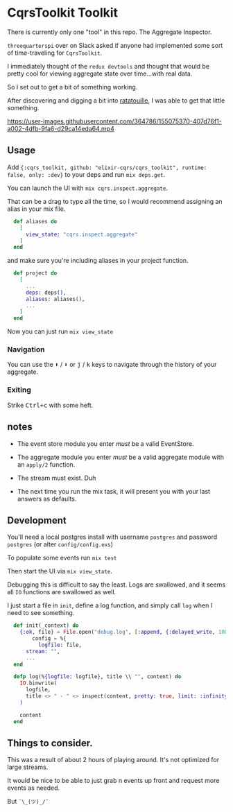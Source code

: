 # CqrsToolkit Toolkit

There is currently only one "tool" in this repo. The Aggregate Inspector.

`threequarterspi` over on Slack asked if anyone had implemented some sort of time-traveling for `CqrsToolkit`. 

I immediately thought of the `redux devtools` and thought that would be pretty cool for viewing aggregate state over time...with real data.

So I set out to get a bit of something working. 

After discovering and digging a bit into [ratatouille](https://github.com/ndreynolds/ratatouille), I was able to get that little something.

https://user-images.githubusercontent.com/364786/155075370-407d76f1-a002-4dfb-9fa6-d29ca14eda64.mp4


## Usage


Add `{:cqrs_toolkit, github: "elixir-cqrs/cqrs_toolkit", runtime: false, only: :dev}` to your deps and run `mix deps.get`.

You can launch the UI with `mix cqrs.inspect.aggregate`. 

That can be a drag to type all the time, so I would recommend assigning an alias in your mix file.

```elixir
  def aliases do
    [
      view_state: "cqrs.inspect.aggregate"
    ]
  end
```

and make sure you're including aliases in your project function.

```elixir
  def project do
    [
      ...
      deps: deps(),
      aliases: aliases(),
      ...
    ]
  end
```

Now you can just run `mix view_state`


### Navigation 

You can use the <kbd>⬆</kbd> / <kbd>⬇</kbd> or <kbd>j</kbd> / <kbd>k</kbd> keys to navigate through the history of your aggregate.

### Exiting

Strike <kbd>Ctrl+c</kbd> with some heft.

## notes

* The event store module you enter *must* be a valid EventStore.

* The aggregate module you enter *must* be a valid aggregate module with an `apply/2` function.

* The stream must exist. Duh

* The next time you run the mix task, it will present you with your last answers as defaults.


## Development

You'll need a local postgres install with username `postgres` and password `postgres` (or alter `config/config.exs`)

To populate some events run `mix test`

Then start the UI via `mix view_state`.

Debugging this is difficult to say the least. Logs are swallowed, and it seems all `IO` functions are swallowed as well.

I just start a file in `init`, define a log function, and simply call `log` when I need to see something.

```elixir
  def init(_context) do
    {:ok, file} = File.open("debug.log", [:append, {:delayed_write, 100, 20}]
        config = %{
          logfile: file,
      stream: "",
      ...
  end

  defp log(%{logfile: logfile}, title \\ "", content) do
    IO.binwrite(
      logfile,
      title <> " - " <> inspect(content, pretty: true, limit: :infinity) <> "\n"
    )

    content
  end
```

## Things to consider.

This was a result of about 2 hours of playing around. It's not optimized for large streams. 

It would be nice to be able to just grab n events up front and request more events as needed. 

But `¯\_(ツ)_/¯`
